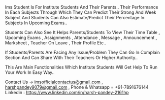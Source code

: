 Ims Student Is For Institute Students And Their Parents.. Their Performance In Each Subjects Through Which They Can Predict Their Strong And Week Subject And Students Can Also Estimate/Predict Their Percentage In Subjects In Upcoming Exams..

Students Can Also See It Helps Parents/Students To View Their Time Table , Upcoming Exams , Assignments , Attendance , Message , Announcement , Marksheet , Teacher On Leave , Their Profile Etc..

If Students/Parents Are Facing Any Issue/Problem They Can Go In Complain Section And Can Share With Their Teachers Or Higher Authority..

This Are Main Functionalities Which Institute Students Will Get Help To Run Your Work In Easy Way..

Contact Us -> imsofficialcontactus@gmail.com , harshpandey9079@gmail.com , 
Phone & Whatsapp = +91-7891676144
Linkedin : https://www.linkedin.com/in/harsh-pandey-2161hp

